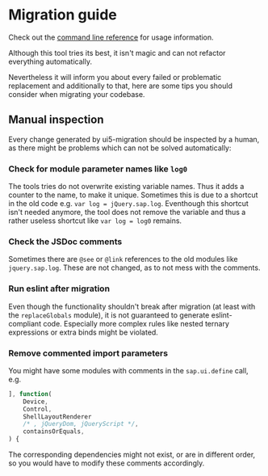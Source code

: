 # Migration guide

Check out the [command line reference](./cli.md) for usage information.

Although this tool tries its best, it isn't magic and can not refactor everything automatically. 

Nevertheless it will inform you about every failed or problematic replacement and additionally to that, here are some tips you should consider when migrating your codebase.

## Manual inspection

Every change generated by ui5-migration should be inspected by a human, as there might be problems which can not be solved automatically:

### Check for module parameter names like `log0`

The tools tries do not overwrite existing variable names. Thus it adds a counter to the name, to make it unique. Sometimes this is due to a shortcut in the old code e.g. `var log = jQuery.sap.log`. Eventhough this shortcut isn't needed anymore, the tool does not remove the variable and thus a rather useless shortcut like `var log = log0` remains.

### Check the JSDoc comments

Sometimes there are `@see` or `@link` references to the old modules like `jquery.sap.log`. These are not changed, as to not mess with the comments.

### Run eslint after migration

Even though the functionality shouldn't break after migration (at least with the `replaceGlobals` module), it is not guaranteed to generate eslint-compliant code. Especially more complex rules like nested ternary expressions or extra binds might be violated.

### Remove commented import parameters

You might have some modules with comments in the `sap.ui.define` call, e.g.

```JavaScript
], function(
    Device,
    Control,
    ShellLayoutRenderer
    /* , jQueryDom, jQueryScript */,
    containsOrEquals,
) {
```

The corresponding dependencies might not exist, or are in different order, so you would have to modify these comments accordingly.
